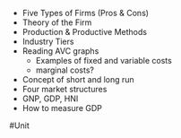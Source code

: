 - Five Types of Firms (Pros & Cons)
- Theory of the Firm
- Production & Productive Methods
- Industry Tiers
- Reading AVC graphs
	- Examples of fixed and variable costs
	- marginal costs?
- Concept of short and long run
- Four market structures
- GNP, GDP, HNI
- How to measure GDP


#Unit